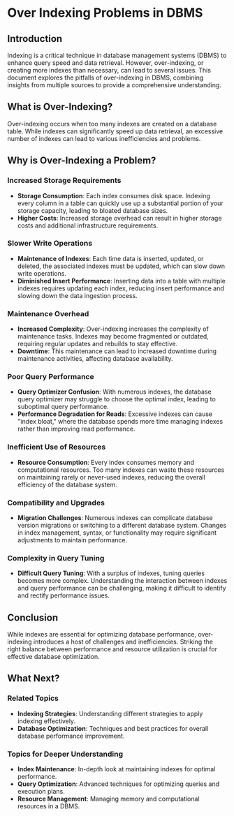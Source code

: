 # Over Indexing Problems in DBMS

## Introduction

Indexing is a critical technique in database management systems (DBMS) to enhance query speed and data retrieval. However, over-indexing, or creating more indexes than necessary, can lead to several issues. This document explores the pitfalls of over-indexing in DBMS, combining insights from multiple sources to provide a comprehensive understanding.

## What is Over-Indexing?

Over-indexing occurs when too many indexes are created on a database table. While indexes can significantly speed up data retrieval, an excessive number of indexes can lead to various inefficiencies and problems.

## Why is Over-Indexing a Problem?

### Increased Storage Requirements

- **Storage Consumption**: Each index consumes disk space. Indexing every column in a table can quickly use up a substantial portion of your storage capacity, leading to bloated database sizes.
- **Higher Costs**: Increased storage overhead can result in higher storage costs and additional infrastructure requirements.

### Slower Write Operations

- **Maintenance of Indexes**: Each time data is inserted, updated, or deleted, the associated indexes must be updated, which can slow down write operations.
- **Diminished Insert Performance**: Inserting data into a table with multiple indexes requires updating each index, reducing insert performance and slowing down the data ingestion process.

### Maintenance Overhead

- **Increased Complexity**: Over-indexing increases the complexity of maintenance tasks. Indexes may become fragmented or outdated, requiring regular updates and rebuilds to stay effective.
- **Downtime**: This maintenance can lead to increased downtime during maintenance activities, affecting database availability.

### Poor Query Performance

- **Query Optimizer Confusion**: With numerous indexes, the database query optimizer may struggle to choose the optimal index, leading to suboptimal query performance.
- **Performance Degradation for Reads**: Excessive indexes can cause "index bloat," where the database spends more time managing indexes rather than improving read performance.

### Inefficient Use of Resources

- **Resource Consumption**: Every index consumes memory and computational resources. Too many indexes can waste these resources on maintaining rarely or never-used indexes, reducing the overall efficiency of the database system.

### Compatibility and Upgrades

- **Migration Challenges**: Numerous indexes can complicate database version migrations or switching to a different database system. Changes in index management, syntax, or functionality may require significant adjustments to maintain performance.

### Complexity in Query Tuning

- **Difficult Query Tuning**: With a surplus of indexes, tuning queries becomes more complex. Understanding the interaction between indexes and query performance can be challenging, making it difficult to identify and rectify performance issues.

## Conclusion

While indexes are essential for optimizing database performance, over-indexing introduces a host of challenges and inefficiencies. Striking the right balance between performance and resource utilization is crucial for effective database optimization.

## What Next?

### Related Topics

- **Indexing Strategies**: Understanding different strategies to apply indexing effectively.
- **Database Optimization**: Techniques and best practices for overall database performance improvement.

### Topics for Deeper Understanding

- **Index Maintenance**: In-depth look at maintaining indexes for optimal performance.
- **Query Optimization**: Advanced techniques for optimizing queries and execution plans.
- **Resource Management**: Managing memory and computational resources in a DBMS.

